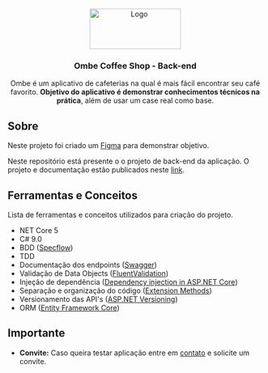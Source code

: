 <!-- Header-->
<br />
<p align="center">
  <a href="https://github.com/valdoDev/Ombe_back">
    <img src="" alt="Logo" width="180" height="80">
  </a>

  <h3 align="center">Ombe Coffee Shop - Back-end </h3>

  <p align="center">
    Ombe é um aplicativo de cafeterias na qual é mais fácil encontrar seu café favorito. <b> Objetivo do aplicativo é demonstrar conhecimentos técnicos na prática</b>, além de usar um case real como base.
  </p>
</p>

## Sobre
<p>Neste projeto foi criado um <a href="https://www.figma.com/proto/lYxwtTqQqFdw5LrMc2Qywu/Ombe_CoffeeShopiOS_AllPage?node-id=0%3A1&viewport=1156%2C457%2C0.46&scaling=scale-down&starting-point-node-id=6%3A1093&show-proto-sidebar=1">Figma</a> para demonstrar objetivo. 
  
<p>Neste repositório está presente o o projeto de back-end da aplicação. O projeto e documentação estão publicados neste <a href="http://191.101.234.80/">link</a>.</p>


## Ferramentas e Conceitos
<p>Lista de ferramentas e conceitos utilizados para criação do projeto.</p>

* NET Core 5
* C# 9.0
* BDD (<a href="https://specflow.org/">Specflow</a>)
* TDD
* Documentação dos endpoints (<a href="https://learn.microsoft.com/pt-br/aspnet/core/tutorials/getting-started-with-swashbuckle?view=aspnetcore-5.0&tabs=visual-studio">Swagger</a>) 
* Validação de Data Objects (<a href="https://docs.fluentvalidation.net/en/latest/">FluentValidation</a>) 
* Injeção de dependência (<a href="https://learn.microsoft.com/pt-br/aspnet/core/fundamentals/dependency-injection?view=aspnetcore-5.0">Dependency injection in ASP.NET Core</a>) 
* Separação e organização do código (<a href="https://learn.microsoft.com/pt-br/dotnet/csharp/programming-guide/classes-and-structs/extension-methods">Extension Methods</a>) 
* Versionamento das API's (<a href="https://github.com/dotnet/aspnet-api-versioning/wiki">ASP.NET Versioning</a>) 
* ORM (<a href="https://learn.microsoft.com/pt-br/ef/core/">Entity Framework Core</a>) 


## Importante
* **Convite:** Caso queira testar aplicação entre em <a href="mailto:oliveirabvaldo@gmail.com">contato</a> e solicite um convite.





